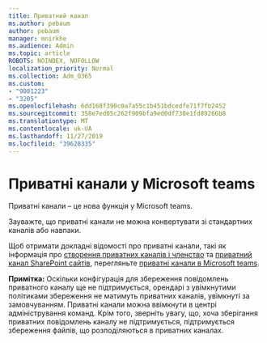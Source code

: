 ```yaml
---
title: Приватний канал
ms.author: pebaum
author: pebaum
manager: mnirkhe
ms.audience: Admin
ms.topic: article
ROBOTS: NOINDEX, NOFOLLOW
localization_priority: Normal
ms.collection: Adm_O365
ms.custom:
- "9001223"
- "3205"
ms.openlocfilehash: 6dd168f390c0a7a55c1b451bdcedfe71f7fb2452
ms.sourcegitcommit: 358e7ed05c262f909bfa9ed0df730e1fd89266b8
ms.translationtype: MT
ms.contentlocale: uk-UA
ms.lasthandoff: 11/27/2019
ms.locfileid: "39628335"
---
```

# <a name="private-channels-in-microsoft-teams"></a>Приватні канали у Microsoft teams

Приватні канали – це нова функція у Microsoft teams. 

Зауважте, що приватні канали не можна конвертувати зі стандартних каналів або навпаки.

Щоб отримати докладні відомості про приватні канали, такі як інформація про [створення приватних каналів і членство](https://docs.microsoft.com/MicrosoftTeams/private-channels#private-channel-creation-and-membership) та [приватний канал SharePoint сайтів](https://docs.microsoft.com/MicrosoftTeams/private-channels#private-channel-sharepoint-sites), перегляньте [приватні канали в Microsoft teams](https://docs.microsoft.com/MicrosoftTeams/private-channels). 

**Примітка:** Оскільки конфігурація для збереження повідомлень приватного каналу ще не підтримується, орендарі з увімкнутими політиками збереження не матимуть приватних каналів, увімкнуті за замовчуванням. Приватні канали можна ввімкнути в центрі адміністрування команд. Крім того, зверніть увагу, що, хоча зберігання приватних повідомлень каналу не підтримується, підтримується збереження файлів, що розподіляються в приватних каналах.